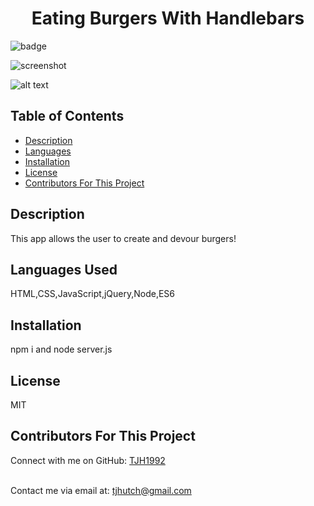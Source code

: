   <h1 align='center'>Eating Burgers With Handlebars</h1>

  ![badge](https://img.shields.io/badge/license-MIT-brightgreen)<br/>

![screenshot](https://user-images.githubusercontent.com/70725231/104274760-6e564400-5456-11eb-8926-32da347a5561.png)

  ![alt text](https://youtu.be/4cP5YqmGnf4)

  ## Table of Contents
  - [Description](#projectDescription)
  - [Languages](#projectLanguages)
  - [Installation](#projectInstallation)
  - [License](#projectLicense)
  - [Contributors For This Project](#projectContributors)

  ## Description
  This app allows the user to create and devour burgers!

  ## Languages Used
  HTML,CSS,JavaScript,jQuery,Node,ES6

  ## Installation
  npm i and node server.js

  ## License
  MIT

  ## Contributors For This Project
  

  Connect with me on GitHub: [TJH1992](https://github.com/TJH1992)<br />
  <br />

  Contact me via email at: tjhutch@gmail.com<br />
  <br />


